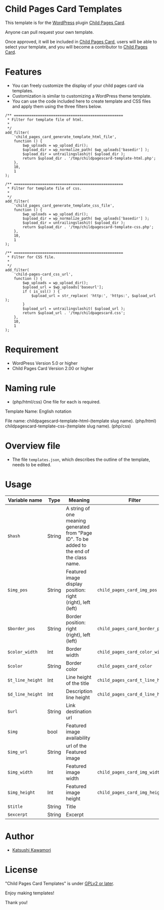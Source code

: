 # Child Pages Card Templates

This template is for the [WordPress](https://wordpress.org/) plugin [Child Pages Card](https://wordpress.org/plugins/child-pages-card/).

Anyone can pull request your own template.

Once approved, it will be included in [Child Pages Card](https://wordpress.org/plugins/child-pages-card/), users will be able to select your template, and you will become a contributor to [Child Pages Card](https://wordpress.org/plugins/child-pages-card/).

# Features
* You can freely customize the display of your child pages card via templates.
* Customization is similar to customizing a WordPress theme template.
* You can use the code included here to create template and CSS files and apply them using the three filters below.
```
/** ==================================================
 * Filter for template file of html.
 *
 */
add_filter(
	'child_pages_card_generate_template_html_file',
	function () {
		$wp_uploads = wp_upload_dir();
		$upload_dir = wp_normalize_path( $wp_uploads['basedir'] );
		$upload_dir = untrailingslashit( $upload_dir );
		return $upload_dir . '/tmp/childpagescard-template-html.php';
	},
	10,
	1
);

/** ==================================================
 * Filter for template file of css.
 *
 */
add_filter(
	'child_pages_card_generate_template_css_file',
	function () {
		$wp_uploads = wp_upload_dir();
		$upload_dir = wp_normalize_path( $wp_uploads['basedir'] );
		$upload_dir = untrailingslashit( $upload_dir );
		return $upload_dir . '/tmp/childpagescard-template-css.php';
	},
	10,
	1
);

/** ==================================================
 * Filter for CSS file.
 *
 */
add_filter(
	'child-pages-card_css_url',
	function () {
		$wp_uploads = wp_upload_dir();
		$upload_url = $wp_uploads['baseurl'];
		if ( is_ssl() ) {
			$upload_url = str_replace( 'http:', 'https:', $upload_url );
		}
		$upload_url = untrailingslashit( $upload_url );
		return $upload_url . '/tmp/childpagescard.css';
	},
	10,
	1
);

```

# Requirement

* WordPress Version 5.0 or higher
* Child Pages Card Version 2.00 or higher

# Naming rule

* (php/html/css) One file for each is required.

Template Name:
English notation

File name:
childpagescard-template-html-(template slug name). (php/html)
childpagescard-template-css-(template slug name). (php/css)

# Overview file
* The file `templates.json`, which describes the outline of the template, needs to be edited.

# Usage

| Variable name | Type | Meaning | Filter |
| --- | --- | --- | --- |
| `$hash` | String | A string of one meaning generated from "Page ID". To be added to the end of the class name. |  |
| `$img_pos` | String | Featured image display position: right (right), left (left) | `child_pages_card_img_pos` |
| `$border_pos` | String | Border position: right (right), left (left) | `child_pages_card_border_pos` |
| `$color_width` | Int | Border width | `child_pages_card_color_width` |
| `$color` | String | Border color | `child_pages_card_color` |
| `$t_line_height` | Int | Line height of the title | `child_pages_card_t_line_height` |
| `$d_line_height` | Int | Description line height | `child_pages_card_d_line_height` |
| `$url` | String | Link destination url |  |
| `$img` | bool | Featured image availability |  |
| `$img_url` | String | url of the Featured image |  |
| `$img_width` | Int | Featured image width | `child_pages_card_img_width` |
| `$img_height` | Int | Featured image height | `child_pages_card_img_height` |
| `$title` | String | Title |  |
| `$excerpt` | String | Excerpt |  |

# Author

* [Katsushi Kawamori](https://profiles.wordpress.org/katsushi-kawamori/)

# License

"Child Pages Card Templates" is under [GPLv2 or later](https://www.gnu.org/licenses/old-licenses/gpl-2.0.en.html).

Enjoy making templates!

Thank you!

